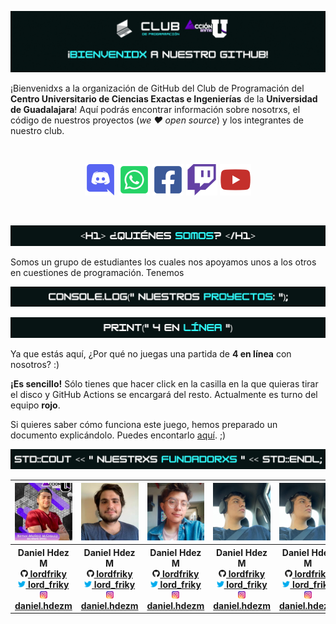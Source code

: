 ![Letrero de "¡Bienvenidx a nuestro GitHub!" con los logos del club de programación CUCEI y el de Acción U](./res/header2.gif)

¡Bienvenidxs a la organización de GitHub del Club de Programación del **Centro Universitario de Ciencias Exactas e Ingenierías** de la **Universidad de Guadalajara**! Aquí podrás encontrar información sobre nosotrxs, el código de nuestros proyectos (*we ❤️ open source*) y los integrantes de nuestro club.

<br><p align="center">
<a href="http://discord.programacion-cucei.club"><img src="./res/icons/discord.png" alt="Enlace al serividor de Discord" width="50"></a>
<a href="http://whatsapp.programacion-cucei.club"><img src="./res/icons/whatsapp.png" alt="Enlace al grupo de WhatsApp" width="50"></a>
<a href="http://facebook.programacion-cucei.club"><img src="./res/icons/facebook.png" alt="Enlace a la página de Facebook" width="50"></a>
<a href="http://twitch.programacion-cucei.club"><img src="./res/icons/twitch.png" alt="Enlace al canal de Twitch" width="50"></a>
<a href="http://youtube.programacion-cucei.club"><img src="./res/icons/youtube.png" alt="Enlace al canal de YouTube" width="50"></a>
</p><br>

![<h1>¿Quiénes somos?</h1>](./res/quienes_somos.png)

Somos un grupo de estudiantes los cuales nos apoyamos unos a los otros en cuestiones de programación. Tenemos

![console.log("Nuestros proyectos:");](./res/nuestros_proyectos.png)

![print("4 en línea")](./res/4_en_linea.png)

Ya que estás aquí, ¿Por qué no juegas una partida de **4 en línea** con nosotros? :)

**¡Es sencillo!** Sólo tienes que hacer click en la casilla en la que quieras tirar el disco y GitHub Actions se encargará del resto. Actualmente es turno del equipo **rojo**.


Si quieres saber cómo funciona este juego, hemos preparado un documento explicándolo. Puedes encontarlo [aquí](). ;)

![std::cout << "Nuestrxs fundadorxs" << ENDL;](./res/nuestrxs_fundadorxs.png)

<table align="center">
	<tr>
		<th><img src="./res/fundadorxs/bryan.jpg" alt="Foto de Bryan"></th>
		<th><img src="./res/fundadorxs/daniel.jpg" alt="Foto de Daniel Hdez M"></th>
		<th><img src="./res/fundadorxs/edward.jpg" alt="Foto de Edward"></th>
		<th><img src="./res/fundadorxs/neco.jpg" alt="Foto de Flavio"></th>
		<th><img src="./res/fundadorxs/neco.jpg" alt="Foto de Neco"></th>
		<th><img src="./res/fundadorxs/neco.jpg" alt="Foto de Selene"></th>
	</tr>
	<tr>
		<th><center>
			<b>Daniel Hdez M</b><br>
			<a href="https://github.com/lordfriky" target="_blank"><img src="./res/icons/github.png" width="12"> lordfriky</a><br>
			<a href="https://twitter.com/lord_friky" target="_blank"><img src="./res/icons/twitter.png" width="12"> lord_friky</a><br>
			<a href="https://www.instagram.com/daniel.hdezm/" target="_blank"><img src="./res/icons/instagram.png" width="12"> daniel.hdezm</a>
		</center></th>
		<th><center>
			<b>Daniel Hdez M</b><br>
			<a href="https://github.com/lordfriky" target="_blank"><img src="./res/icons/github.png" width="12"> lordfriky</a><br>
			<a href="https://twitter.com/lord_friky" target="_blank"><img src="./res/icons/twitter.png" width="12"> lord_friky</a><br>
			<a href="https://www.instagram.com/daniel.hdezm/" target="_blank"><img src="./res/icons/instagram.png" width="12"> daniel.hdezm</a>
		</center></th>
		<th><center>
			<b>Daniel Hdez M</b><br>
			<a href="https://github.com/lordfriky" target="_blank"><img src="./res/icons/github.png" width="12"> lordfriky</a><br>
			<a href="https://twitter.com/lord_friky" target="_blank"><img src="./res/icons/twitter.png" width="12"> lord_friky</a><br>
			<a href="https://www.instagram.com/daniel.hdezm/" target="_blank"><img src="./res/icons/instagram.png" width="12"> daniel.hdezm</a>
		</center></th>
		<th><center>
			<b>Daniel Hdez M</b><br>
			<a href="https://github.com/lordfriky" target="_blank"><img src="./res/icons/github.png" width="12"> lordfriky</a><br>
			<a href="https://twitter.com/lord_friky" target="_blank"><img src="./res/icons/twitter.png" width="12"> lord_friky</a><br>
			<a href="https://www.instagram.com/daniel.hdezm/" target="_blank"><img src="./res/icons/instagram.png" width="12"> daniel.hdezm</a>
		</center></th>
		<th><center>
			<b>Daniel Hdez M</b><br>
			<a href="https://github.com/lordfriky" target="_blank"><img src="./res/icons/github.png" width="12"> lordfriky</a><br>
			<a href="https://twitter.com/lord_friky" target="_blank"><img src="./res/icons/twitter.png" width="12"> lord_friky</a><br>
			<a href="https://www.instagram.com/daniel.hdezm/" target="_blank"><img src="./res/icons/instagram.png" width="12"> daniel.hdezm</a>
		</center></th>
		<th><center>
			<b>Daniel Hdez M</b><br>
			<a href="https://github.com/lordfriky" target="_blank"><img src="./res/icons/github.png" width="12"> lordfriky</a><br>
			<a href="https://twitter.com/lord_friky" target="_blank"><img src="./res/icons/twitter.png" width="12"> lord_friky</a><br>
			<a href="https://www.instagram.com/daniel.hdezm/" target="_blank"><img src="./res/icons/instagram.png" width="12"> daniel.hdezm</a>
		</center></th>
	</tr>
</table>
